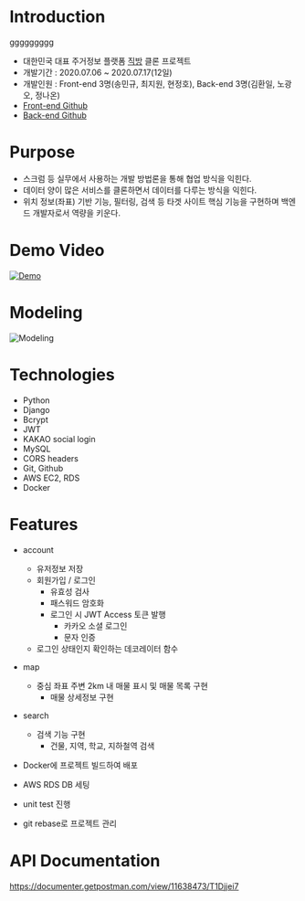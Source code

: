# Introduction
ggggggggg
* 대한민국 대표 주거정보 플랫폼 [직방](https://www.zigbang.com/) 클론 프로젝트
* 개발기간 : 2020.07.06 ~ 2020.07.17(12일)
* 개발인원 : Front-end 3명(송민규, 최지원, 현정호), Back-end 3명(김환일, 노광오, 정나온)
* [Front-end Github](https://github.com/wecode-bootcamp-korea/9-zookbang-frontend)
* [Back-end Github](https://github.com/wecode-bootcamp-korea/9-zookbang-backend)

# Purpose
- 스크럼 등 실무에서 사용하는 개발 방법론을 통해 협업 방식을 익힌다.
- 데이터 양이 많은 서비스를 클론하면서 데이터를 다루는 방식을 익힌다.
- 위치 정보(좌표) 기반 기능, 필터링, 검색 등 타겟 사이트 핵심 기능을 구현하며 백엔드 개발자로서 역량을 키운다.

# Demo Video
[![Demo](https://cdn.glitch.com/b267435c-fe08-4f53-8ded-95a7233fa13f%2Fzigbang-demo.png?v=1595485209854)](https://www.youtube.com/watch?v=kQA25QKZKUQ)

# Modeling
![Modeling](https://cdn.glitch.com/b267435c-fe08-4f53-8ded-95a7233fa13f%2Fzookbang_20200718_38_32.png?v=1595065302156)

# Technologies
* Python
* Django
* Bcrypt
* JWT
* KAKAO social login
* MySQL
* CORS headers
* Git, Github
* AWS EC2, RDS
* Docker

# Features
* account
	- 유저정보 저장
  - 회원가입 / 로그인
  	- 유효성 검사
    - 패스워드 암호화
    - 로그인 시 JWT Access 토큰 발행
		- 카카오 소셜 로그인
		- 문자 인증
  - 로그인 상태인지 확인하는 데코레이터 함수
 
* map
  - 중심 좌표 주변 2km 내 매물 표시 및 매물 목록 구현
	- 매물 상세정보 구현
   
* search
	- 검색 기능 구현
		- 건물, 지역, 학교, 지하철역 검색

* Docker에 프로젝트 빌드하여 배포
* AWS RDS DB 세팅
* unit test 진행
* git rebase로 프로젝트 관리

# API Documentation
https://documenter.getpostman.com/view/11638473/T1Djjei7
